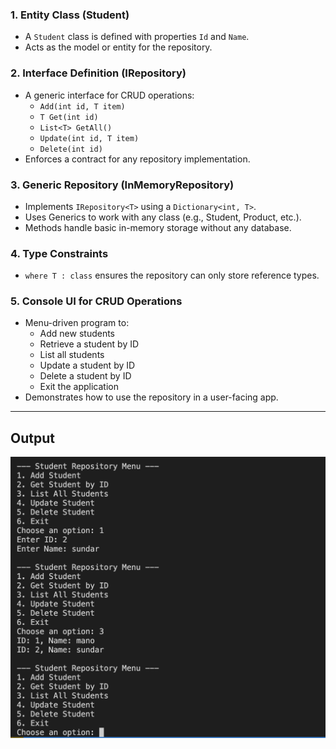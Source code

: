 

### 1. **Entity Class (Student)**
- A `Student` class is defined with properties `Id` and `Name`.
- Acts as the model or entity for the repository.

### 2. **Interface Definition (IRepository<T>)**
- A generic interface for CRUD operations:
  - `Add(int id, T item)`
  - `T Get(int id)`
  - `List<T> GetAll()`
  - `Update(int id, T item)`
  - `Delete(int id)`
- Enforces a contract for any repository implementation.

### 3. **Generic Repository (InMemoryRepository<T>)**
- Implements `IRepository<T>` using a `Dictionary<int, T>`.
- Uses Generics to work with any class (e.g., Student, Product, etc.).
- Methods handle basic in-memory storage without any database.

### 4. **Type Constraints**
- `where T : class` ensures the repository can only store reference types.

### 5. **Console UI for CRUD Operations**
- Menu-driven program to:
  - Add new students
  - Retrieve a student by ID
  - List all students
  - Update a student by ID
  - Delete a student by ID
  - Exit the application
- Demonstrates how to use the repository in a user-facing app.

---

## Output
![Output](assets/output.png)
